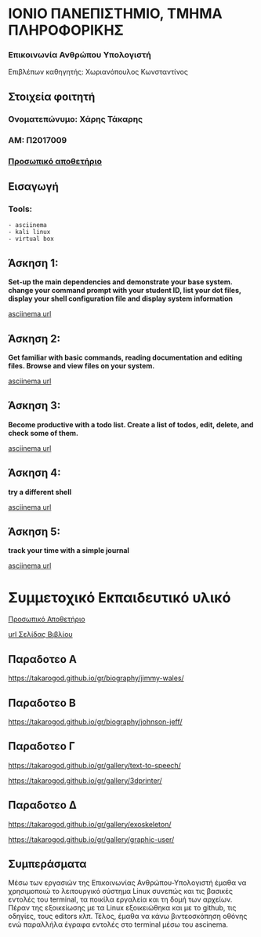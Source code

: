 # ΙΟΝΙΟ ΠΑΝΕΠΙΣΤΗΜΙΟ, ΤΜΗΜΑ ΠΛΗΡΟΦΟΡΙΚΗΣ 

### Επικοινωνία Ανθρώπου Υπολογιστή  
Επιβλέπων καθηγητής: Χωριανόπουλος Κωνσταντίνος 

## Στοιχεία φοιτητή 
### Ονοματεπώνυμο: Χάρης Τάκαρης
### ΑΜ: Π2017009

### [Προσωπικό αποθετήριο](https://github.com/takaroGOD/hci)

## Εισαγωγή



### Tools:
    - asciinema
    - kali linux
    - virtual box
    
## Άσκηση 1:

**Set-up the main dependencies and demonstrate your base system. change your command prompt with your student ID, list your dot files, display your shell configuration file and display system information**

[asciinema url](https://asciinema.org/a/9FnrjqdgZihXrWOzIZV6dXAkw)



## Άσκηση 2: 

**Get familiar with basic commands, reading documentation and editing files. Browse and view files on your system.**

[asciinema url](https://asciinema.org/a/YUNTfbVnMg1JZfBS7ylX1J0Wl)


## Άσκηση 3:

**Become productive with a todo list. Create a list of todos, edit, delete, and check some of them.**

[asciinema url](https://asciinema.org/a/enfPhwpwvWEFfXDWZFy6jwyoI)


## Άσκηση 4:

**try a different shell**

[asciinema url](https://asciinema.org/a/2f6yY3c54w9n4O095WKASgZq6)

## Άσκηση 5:

**track your time with a simple journal**

[asciinema url](https://asciinema.org/a/gwQWn1Ut25KwHQNE30INM4H3k)








# Συμμετοχικό Εκπαιδευτικό υλικό

[Προσωπικό Αποθετήριο](https://github.com/takaroGOD)

[url Σελίδας Βιβλίου](https://github.com/takaroGOD/gr)

## Παραδοτεο Α

https://takarogod.github.io/gr/biography/jimmy-wales/

## Παραδοτεο Β

https://takarogod.github.io/gr/biography/johnson-jeff/

## Παραδοτεο Γ

https://takarogod.github.io/gr/gallery/text-to-speech/

https://takarogod.github.io/gr/gallery/3dprinter/

## Παραδοτεο Δ

https://takarogod.github.io/gr/gallery/exoskeleton/

https://takarogod.github.io/gr/gallery/graphic-user/




## Συμπεράσματα 
Μέσω των εργασιών της Επικοινωνίας Ανθρώπου-Υπολογιστή έμαθα να χρησιμοποιώ το λειτουργικό σύστημα Linux συνεπώς και τις βασικές εντολές του terminal, τα ποικίλα εργαλεία και τη δομή των αρχείων. Πέραν της εξοικείωσης με τα Linux εξοικειώθηκα και με το github, τις οδηγίες, τους editors κλπ. Τέλος, έμαθα να κάνω βιντεοσκόπηση οθόνης ενώ παραλλήλα έγραφα εντολές στο terminal μέσω του ascinema.

